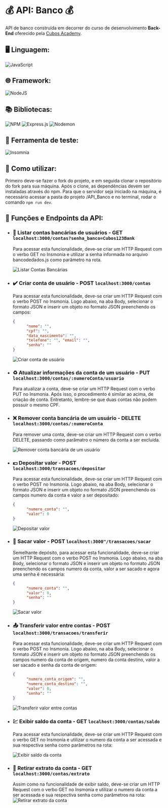 # :moneybag: **API: Banco** :moneybag:
API de banco construída em decorrer do curso de desenvolvimento **Back-End** oferecido pela [Cubos Academy](https://cubos.academy/).  

## :desktop_computer: Linguagem:  
![JavaScript](https://img.shields.io/badge/javascript-%23323330.svg?style=for-the-badge&logo=javascript&logoColor=%23F7DF1E)  

## :globe_with_meridians: Framework:  
![NodeJS](https://img.shields.io/badge/node.js-6DA55F?style=for-the-badge&logo=node.js&logoColor=white)  

## :books: Bibliotecas:  
![NPM](https://img.shields.io/badge/NPM-%23CB3837.svg?style=for-the-badge&logo=npm&logoColor=white)
![Express.js](https://img.shields.io/badge/express.js-%23404d59.svg?style=for-the-badge&logo=express&logoColor=%2361DAFB)
![Nodemon](https://img.shields.io/badge/NODEMON-%23323330.svg?style=for-the-badge&logo=nodemon&logoColor=%BBDEAD)  

## :wrench: Ferramenta de teste:
![Insomnia](https://img.shields.io/badge/Insomnia-5849be?style=for-the-badge&logo=Insomnia&logoColor=white)

## :rocket: Como utilizar:
Primeiro deve-se fazer o fork do projeto, e em seguida clonar o reposítório do fork para sua máquina. Após o clone, as dependências devem ser instaladas através do npm. Para que o servidor seja iniciado na máquina, é necessário acessar a pasta do projeto /API_Banco e no terminal, rodar o comando `npm run dev`.

## :briefcase: Funções e Endpoints da API:
- ### :telescope: Listar contas bancárias de usuários - GET  `localhost:3000/contas?senha_banco=Cubos123Bank`
  
   Para acessar esta funcionalidade, deve-se criar um HTTP Request com o verbo GET no Insmonia e utilizar a senha informada no arquivo bancodedados.js como parâmetro na rota.
  
   ![Listar Contas Bancárias](https://github.com/giovaneDamaso/API_Banco/assets/127995277/ec3fcaf1-38a9-4798-ba0f-b9daed2edbde)
  
  
- ### :heavy_check_mark: Criar conta de usuário - POST  `localhost:3000/contas`
  
   Para acessar esta funcionalidade, deve-se criar um HTTP Request com o verbo POST no Insmonia. Logo abaixo, na aba Body, selecionar o formato JSON e inserir um objeto no formato JSON preenchendo os campos:
  
  ```json
  {
        "nome": "",
        "cpf": "",
        "data_nascimento": "",
        "telefone": "", "email": "",
        "senha": ""
  }
  ```
 
   ![Criar conta de usuário](https://github.com/giovaneDamaso/API_Banco/assets/127995277/7adaf447-c681-427b-8184-239da754f0dd) <br>
  
- ### :recycle: Atualizar informações da conta de um usuário - PUT  `localhost:3000/contas/:numeroConta/usuario`
  
  Para atualizar a conta, deve-se criar um HTTP Request com o verbo PUT no Insmonia. Após isso, o procedimento é similar ao acima, de criação de conta. Entretanto, lembre-se que duas contas não podem possuir o mesmo CPF.
  
- ### :x: Remover conta bancária de um usuário - DELETE `localhost:3000/contas/:numeroConta`

  Para remover uma conta, deve-se criar um HTTP Request com o verbo DELETE, passando como parâmatro o número da conta a ser excluída.

  ![Remover conta bancária de um usuário](https://github.com/giovaneDamaso/API_Banco/assets/127995277/46ddfa3b-e14f-43d4-a3f4-d7a100b7e558)

- ### :dollar: Depositar valor - POST  `localhost:3000/transacoes/depositar`

  Para acessar esta funcionalidade, deve-se criar um HTTP Request com o verbo POST no Insmonia. Logo abaixo, na aba Body, selecionar o formato JSON e inserir um objeto no formato JSON preenchendo os campos numero da conta e valor a ser depositado:
  ```json
  {
	    "numero_conta": "",
	    "valor": 0
  }
  ```
  ![Depositar valor](https://github.com/giovaneDamaso/API_Banco/assets/127995277/b73d8b53-4d69-44ac-9567-cc32664fab61)

- ### :money_with_wings: Sacar valor - POST `localhost:3000"/transacoes/sacar`
  Semelhante depósito, para acessar esta funcionalidade, deve-se criar um HTTP Request com o verbo POST no Insmonia. Logo abaixo, na aba Body, selecionar o formato JSON e inserir um objeto no formato JSON preenchendo os campos numero da conta, valor a ser sacado e agora uma senha é necessária:
  
  ```json
  {
	    "numero_conta": "",
	    "valor": 0,
        "senha": ""
  }
  ```
  ![Sacar valor](https://github.com/giovaneDamaso/API_Banco/assets/127995277/ee9b4a11-0ee6-469f-a0b7-c54c4866fe70)

- ### :outbox_tray: Transferir valor entre contas - POST `localhost:3000/transacoes/transferir`
  
  Para acessar esta funcionalidade, deve-se criar um HTTP Request com o verbo POST no Insmonia. Logo abaixo, na aba Body, selecionar o formato JSON e inserir um objeto no formato JSON preenchendo os campos numero da conta de origem, numero da conta destino, valor a ser sacado e senha da conta de origem:
  ```json
  {
	    "numero_conta_origem": "",
	    "numero_conta_destino": "",
	    "valor": 0,
	    "senha": ""
  }
  ```
  ![Transferir valor entre contas](https://github.com/giovaneDamaso/API_Banco/assets/127995277/c6260b7f-e83b-418e-bbe3-3b77b6213de8)

- ### :chart: Exibir saldo da conta - GET `localhost:3000/contas/saldo`
  Para acessar esta funcionalidade, deve-se criar um HTTP Request com o verbo GET no Insmonia e utilizar o numero da conta a ser acessada e sua respectiva senha como parâmetros na rota:
  
  ![Exibir saldo da conta](https://github.com/giovaneDamaso/API_Banco/assets/127995277/eb157605-e34e-47e8-b052-6a474f38ef83)

- ### :receipt: Retirar extrato da conta - GET `localhost:3000/contas/extrato`
  Assim como na funcionalidade de exibir saldo, deve-se criar um HTTP Request com o verbo GET no Insmonia e utilizar o numero da conta a ser acessada e sua respectiva senha como parâmetros na rota:
  ![Retirar extrato da conta](https://github.com/giovaneDamaso/API_Banco/assets/127995277/e3042e3d-1f23-468d-a013-4d4385467859)



